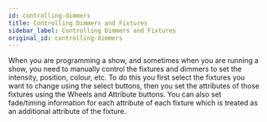 ```yaml
---
id: controlling-dimmers
title: Controlling Dimmers and Fixtures
sidebar_label: Controlling Dimmers and Fixtures
original_id: controlling-dimmers
---
```


When you are programming a show, and sometimes when you are running a show, you need to manually control the fixtures and dimmers to set the intensity, position, colour, etc. To do this you first select the fixtures you want to change using the select buttons, then you set the attributes of those fixtures using the Wheels and Attribute buttons.
You can also set fade/timing information for each attribute of each fixture which is treated as an additional attribute of the fixture.
